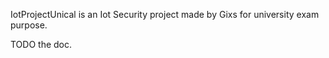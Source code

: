IotProjectUnical is an Iot Security project made by Gixs for university exam purpose.

TODO the doc. 
